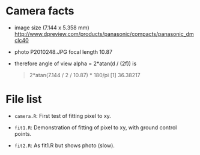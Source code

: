 # Camera facts

* image size (7.144 x 5.358 mm)
  http://www.dpreview.com/products/panasonic/compacts/panasonic_dmclc40

* photo P2010248.JPG focal length 10.87

* therefore angle of view alpha = 2*atan(d / (2f)) is

    > 2*atan(7.144 / 2 / 10.87) * 180/pi
    [1] 36.38217


# File list

* ``camera.R``: First test of fitting pixel to xy.

* ``fit1.R``: Demonstration of fitting of pixel to xy, with ground control points.

* ``fit2.R``: As fit1.R but shows photo (slow).


